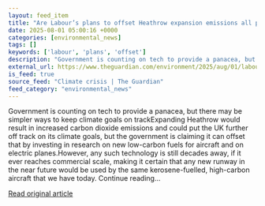```yaml
---
layout: feed_item
title: "Are Labour’s plans to offset Heathrow expansion emissions all pie in the sky?"
date: 2025-08-01 05:00:16 +0000
categories: [environmental_news]
tags: []
keywords: ['labour', 'plans', 'offset']
description: "Government is counting on tech to provide a panacea, but there may be simpler ways to keep climate goals on trackExpanding Heathrow would result in increased..."
external_url: https://www.theguardian.com/environment/2025/aug/01/labour-plans-offset-heathrow-expansion-emissions
is_feed: true
source_feed: "Climate crisis | The Guardian"
feed_category: "environmental_news"
---
```


Government is counting on tech to provide a panacea, but there may be simpler ways to keep climate goals on trackExpanding Heathrow would result in increased carbon dioxide emissions and could put the UK further off track on its climate goals, but the government is claiming it can offset that by investing in research on new low-carbon fuels for aircraft and on electric planes.However, any such technology is still decades away, if it ever reaches commercial scale, making it certain that any new runway in the near future would be used by the same kerosene-fuelled, high-carbon aircraft that we have today. Continue reading...

[Read original article](https://www.theguardian.com/environment/2025/aug/01/labour-plans-offset-heathrow-expansion-emissions)
